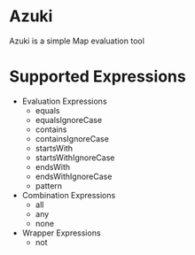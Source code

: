 # Azuki
Azuki is a simple Map evaluation tool

# Supported Expressions

* Evaluation Expressions
    * equals
    * equalsIgnoreCase
    * contains
    * containsIgnoreCase
    * startsWith
    * startsWithIgnoreCase
    * endsWith
    * endsWithIgnoreCase
    * pattern
* Combination Expressions
    * all
    * any
    * none
* Wrapper Expressions
    * not